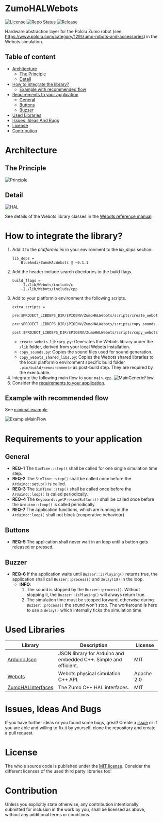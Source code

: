 # ZumoHALWebots <!-- omit in toc -->

[![License](https://img.shields.io/badge/license-MIT-blue.svg)](http://choosealicense.com/licenses/mit/)
[![Repo Status](https://www.repostatus.org/badges/latest/wip.svg)](https://www.repostatus.org/#wip)
[![Release](https://img.shields.io/github/release/BlueAndi/ZumoHALWebots.svg)](https://github.com/BlueAndi/ZumoHALWebots/releases)

Hardware abstraction layer for the Pololu Zumo robot (see https://www.pololu.com/category/129/zumo-robots-and-accessories) in the Webots simulation.

## Table of content

* [Architecture](#architecture)
  * [The Principle](#the-principle)
  * [Detail](#detail)
* [How to integrate the library?](#how-to-integrate-the-library)
  * [Example with recommended flow](#example-with-recommended-flow)
* [Requirements to your application](#requirements-to-your-application)
  * [General](#general)
  * [Buttons](#buttons)
  * [Buzzer](#buzzer)
* [Used Libraries](#used-libraries)
* [Issues, Ideas And Bugs](#issues-ideas-and-bugs)
* [License](#license)
* [Contribution](#contribution)

# Architecture

## The Principle
![Principle](http://www.plantuml.com/plantuml/proxy?cache=no&src=https://raw.githubusercontent.com/BlueAndi/ZumoHALWebots/master/doc/uml/Principle.plantuml)

## Detail
![HAL](http://www.plantuml.com/plantuml/proxy?cache=no&src=https://raw.githubusercontent.com/BlueAndi/ZumoHALWebots/master/doc/uml/HAL.plantuml)

See details of the Webots library classes in the [Webots reference manual](https://cyberbotics.com/doc/reference/nodes-and-api-functions).

# How to integrate the library?
1. Add it to the _platformio.ini_ in your environment to the _lib\_deps_ section:
    ```
    lib_deps =
        BlueAndi/ZumoHALWebots @ ~0.1.1
    ```
2. Add the header include search directories to the build flags.
    ```
    build_flags =
        -I./lib/Webots/include/c
        -I./lib/Webots/include/cpp
    ```
3. Add to your platformio environment the following scripts.
    ```
    extra_scripts =
        pre:$PROJECT_LIBDEPS_DIR/$PIOENV/ZumoHALWebots/scripts/create_webots_library.py
        pre:$PROJECT_LIBDEPS_DIR/$PIOENV/ZumoHALWebots/scripts/copy_sounds.py
        post:$PROJECT_LIBDEPS_DIR/$PIOENV/ZumoHALWebots/scripts/copy_webots_shared_libs.py
    ```
    * ```create_webots_library.py```: Generates the Webots library under the ```/lib``` folder, derived from your local Webots installation.
    * ```copy_sounds.py```: Copies the sound files used for sound generation.
    * ```copy_webots_shared_libs.py```: Copies the Webots shared libraries to the local platformio environment specific build folder ```.pio/build/<environment>``` as post-build step. They are required by the exectuable.
4. Integrate the following main flow to your ```main.cpp```.
    ![MainGenericFlow](http://www.plantuml.com/plantuml/proxy?cache=no&src=https://raw.githubusercontent.com/BlueAndi/ZumoHALWebots/master/doc/uml/MainGenericFlow.plantuml)
5. Consider the [requirements to your application](#requirements-to-your-application).

## Example with recommended flow
See [minimal example](./examples/example/).

![ExampleMainFlow](http://www.plantuml.com/plantuml/proxy?cache=no&src=https://raw.githubusercontent.com/BlueAndi/ZumoHALWebots/master/doc/uml/ExampleMainFlow.plantuml)

# Requirements to your application
## General
* **REQ-1** The ```SimTime::step()``` shall be called for one single simulation time step.
* **REQ-2** The ```SimTime::step()``` shall be called once before the ```Arduino::setup()``` is called.
* **REQ-3** The ```SimTime::step()``` shall be called once before the ```Arduino::loop()``` is called periodically.
* **REQ-4** The ```Keyboard::getPressedButtons()``` shall be called once before the ```Arduino::loop()``` is called periodically.
* **REQ-7** The application functions, which are running in the ```Arduino::loop()``` shall not block (cooperative behaviour).

## Buttons
* **REQ-5** The application shall never wait in an loop until a button gets released or pressed.

## Buzzer
* **REQ-6** If the application waits until ```Buzzer::isPlaying()``` returns true, the application shall call ```Buzzer::process()``` and ```delay(1U)``` in the loop.
    * **INFO**:
        1. The sound is stopped by the ```Buzzer::process()```. Without stopping it, the ```Buzzer::isPlaying()``` will always return true.
        2. The simulation time must be stepped forward, otherwise during ```Buzzer::process()``` the sound won't stop. The workaround is here to use a ```delay()``` which internally ticks the simulation time.

# Used Libraries

| Library                                                            | Description                                                      | License    |
| ------------------------------------------------------------------ | ---------------------------------------------------------------- | ---------- |
| [ArduinoJson](https://github.com/bblanchon/ArduinoJson)            | JSON library for Arduino and embedded C++. Simple and efficient. | MIT        |
| [Webots](https://github.com/cyberbotics/webots)                    | Webots physical simulation C++ API.                              | Apache 2.0 |
| [ZumoHALInterfaces](https://github.com/BlueAndi/ZumoHALInterfaces) | The Zumo C++ HAL interfaces.                                     | MIT        |

# Issues, Ideas And Bugs
If you have further ideas or you found some bugs, great! Create a [issue](https://github.com/BlueAndi/ZumoHALWebots/issues) or if you are able and willing to fix it by yourself, clone the repository and create a pull request.

# License
The whole source code is published under the [MIT license](http://choosealicense.com/licenses/mit/).
Consider the different licenses of the used third party libraries too!

# Contribution
Unless you explicitly state otherwise, any contribution intentionally submitted for inclusion in the work by you, shall be licensed as above, without any
additional terms or conditions.
